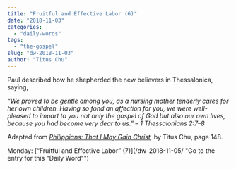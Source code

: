 ```yaml
---
title: "Fruitful and Effective Labor (6)"
date: "2018-11-03"
categories: 
  - "daily-words"
tags: 
  - "the-gospel"
slug: "dw-2018-11-03"
author: "Titus Chu"
---
```


Paul described how he shepherded the new believers in Thessalonica, saying,

_“We proved to be gentle among you, as a nursing mother tenderly cares for her own children. Having so fond an affection for you, we were well-pleased to impart to you not only the gospel of God but also our own lives, because you had become very dear to us.”_ _– 1 Thessalonians 2:7–8_

Adapted from _[Philippians: That I May Gain Christ](/book-philippians/ "Go to the listing for this book"),_ by Titus Chu, page 148.

Monday: [“Fruitful and Effective Labor” (7)](/dw-2018-11-05/ "Go to the entry for this "Daily Word"")
